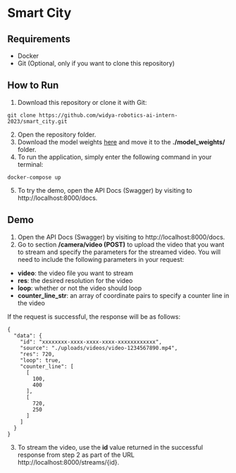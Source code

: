 # Smart City

## Requirements
- Docker
- Git (Optional, only if you want to clone this repository)

## How to Run
1. Download this repository or clone it with Git:
```
git clone https://github.com/widya-robotics-ai-intern-2023/smart_city.git
```
2. Open the repository folder.
3. Download the model weights [here](https://drive.google.com/drive/folders/1gVZqc17D76PemjNEqF6qz4VILmhFCFRJ?usp=share_link) and move it to the **./model_weights/** folder.
4. To run the application, simply enter the following command in your terminal:
```
docker-compose up
```
5. To try the demo, open the API Docs (Swagger) by visiting to http://localhost:8000/docs.

## Demo
1. Open the API Docs (Swagger) by visiting to http://localhost:8000/docs.
2. Go to section **/camera/video (POST)** to upload the video that you want to stream and specify the parameters for the streamed video. You will need to include the following parameters in your request:

- **video**: the video file you want to stream
- **res**: the desired resolution for the video
- **loop**: whether or not the video should loop
- **counter_line_str**: an array of coordinate pairs to specify a counter line in the video

If the request is successful, the response will be as follows:

```
{
  "data": {
    "id": "xxxxxxxx-xxxx-xxxx-xxxx-xxxxxxxxxxxx",
    "source": "./uploads/videos/video-1234567890.mp4",
    "res": 720,
    "loop": true,
    "counter_line": [
      [
        100,
        400
      ],
      [
        720,
        250
      ]
    ]
  }
}
```
3. To stream the video, use the **id** value returned in the successful response from step 2 as part of the URL http://localhost:8000/streams/{id}.
